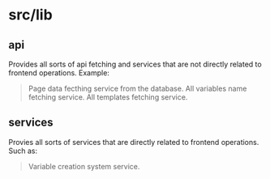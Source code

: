 # src/lib

## api
Provides all sorts of api fetching and services that are not directly related to frontend operations.
Example:
> Page data fecthing service from the database.
> All variables name fetching service.
> All templates fetching service.

## services
Provies all sorts of services that are directly related to frontend operations. 
Such as:
> Variable creation system service.